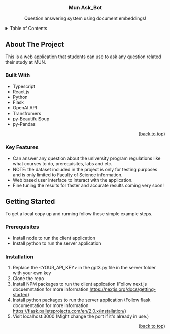 <div id="#top"></div>
<!-- PROJECT LOGO -->
<br />
<div align="center">

  <h3 align="center">Mun Ask_Bot</h3>

  <p align="center">
    Question answering system using document embeddings!
  </p>
</div>



<!-- TABLE OF CONTENTS -->
<details>
  <summary>Table of Contents</summary>
  <ol>
    <li>
      <a href="#about-the-project">About The Project</a>
      <ul>
        <li><a href="#built-with">Built With</a></li>
        <li><a href="#key-features">Key Features</a></li>
      </ul>
    </li>
    <li>
      <a href="#getting-started">Getting Started</a>
      <ul>
        <li><a href="#prerequisites">Prerequisites</a></li>
        <li><a href="#installation">Installation</a></li>
      </ul>
    </li>
  </ol>
</details>






<!-- ABOUT THE PROJECT -->
## About The Project
This is a web application that students can use to ask any question related their study at MUN. 

### Built With


* Typescript 
* React.js
* Python
* Flask
* OpenAI API
* Transfromers
* py-BeautifulSoup
* py-Pandas

<p align="right">(<a href="#top">back to top</a>)</p>


### Key Features

* Can answer any question about the university program regulations like what courses to do, prerequisites, labs and etc.
* NOTE: the dataset included in the project is only for testing purposes and is only limited to Faculty of Science information.
* Web based user interface to interact with the application.
* Fine tuning the results for faster and accurate results coming very soon!

<!-- GETTING STARTED -->
## Getting Started

To get a local copy up and running follow these simple example steps.

### Prerequisites

* Install node to run the client application
* Install python to run the server application

### Installation


1. Replace the <YOUR_API_KEY> in the gpt3.py file in the server folder with your own key 
2. Clone the repo
3. Install NPM packages to run the client applcation (Follow next.js docuemntation for more information  https://nextjs.org/docs/getting-started)
4. Install python packages to run the server application (Follow flask documentation for more information https://flask.palletsprojects.com/en/2.0.x/installation/)
6. Visit localhost:3000 (Might change the port if it's already in use.)

<p align="right">(<a href="#top">back to top</a>)</p>

